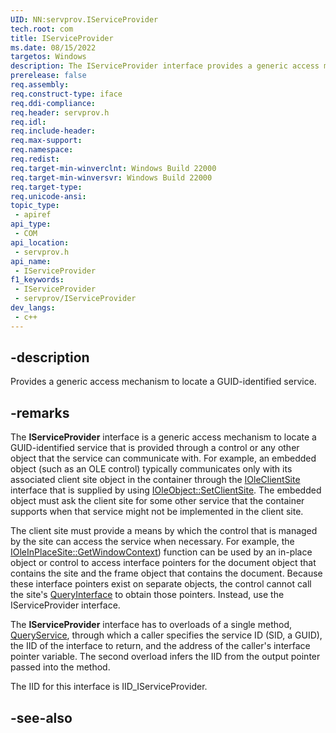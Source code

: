 ```yaml
---
UID: NN:servprov.IServiceProvider
tech.root: com
title: IServiceProvider
ms.date: 08/15/2022
targetos: Windows
description: The IServiceProvider interface provides a generic access mechanism to locate a GUID-identified service.
prerelease: false
req.assembly: 
req.construct-type: iface
req.ddi-compliance: 
req.header: servprov.h
req.idl: 
req.include-header: 
req.max-support: 
req.namespace: 
req.redist: 
req.target-min-winverclnt: Windows Build 22000
req.target-min-winversvr: Windows Build 22000
req.target-type: 
req.unicode-ansi: 
topic_type:
 - apiref
api_type:
 - COM
api_location:
 - servprov.h
api_name:
 - IServiceProvider
f1_keywords:
 - IServiceProvider
 - servprov/IServiceProvider
dev_langs:
 - c++
---
```


## -description

Provides a generic access mechanism to locate a GUID-identified service.

## -remarks

The **IServiceProvider** interface is a generic access mechanism to locate a GUID-identified service that is provided through a control or any other object that the service can communicate with. For example, an embedded object (such as an OLE control) typically communicates only with its associated client site object in the container through the [IOleClientSite](../oleidl/nn-oleidl-ioleclientsite.md) interface that is supplied by using [IOleObject::SetClientSite](../oleidl/nf-oleidl-ioleobject-setclientsite.md). The embedded object must ask the client site for some other service that the container supports when that service might not be implemented in the client site.

The client site must provide a means by which the control that is managed by the site can access the service when necessary. For example, the [IOleInPlaceSite::GetWindowContext](/windows/win32/api/oleidl/nf-oleidl-ioleinplacesite-getwindowcontext)) function can be used by an in-place object or control to access interface pointers for the document object that contains the site and the frame object that contains the document. Because these interface pointers exist on separate objects, the control cannot call the site's [QueryInterface](../unknwn/nf-unknwn-iunknown-queryinterface(q).md) to obtain those pointers. Instead, use the IServiceProvider interface.

The **IServiceProvider** interface has to overloads of a single method, [QueryService](nf-servprov-iserviceprovider-queryservice(refguid_refiid_void).md), through which a caller specifies the service ID (SID, a GUID), the IID of the interface to return, and the address of the caller's interface pointer variable. The second overload infers the IID from the output pointer passed into the method.

The IID for this interface is IID_IServiceProvider.

## -see-also

